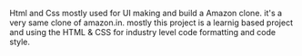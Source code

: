 Html and Css mostly used for UI making and build a Amazon clone. it's a very same clone of amazon.in. mostly this project is a learnig based project and using the HTML & CSS for industry level code formatting and code style.
